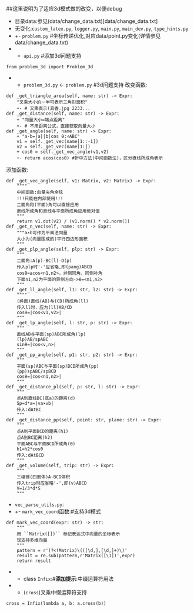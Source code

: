##这里说明为了适应3d模式做的改变，以便debug
- 目录data:参见(data/change\_data.txt)[data/change_data.txt]
- 无变化:`custom_latex.py`, `logger.py`, `main.py`, `main_dev.py`, `type_hints.py`
- +- `problem.py` #坐标传递优化,对应data/point.py变化(详情参见data/change\_data.txt)
- + `api.py` #添加3d问题支持

```
from problem_3d import Problem_3d 
```
- + `problem_3d.py` ← `problem.py` #3d问题支持
改变函数:

```
def _get_triangle_area(self, name: str) -> Expr:
    "叉乘大小的一半可表示三角形面积"
    +- # 叉乘表示(真香.jpg 2233...
def _get_distance(self, name: str) -> Expr:
    + "向量大小=端点距离"
    +- # 不用距离公式，直接获取向量大小
def _get_angle(self, name: str) -> Expr:
    + "a·b=|a||b|cos θ:∠ABC"
    v1 = self._get_vec(name[1::-1])
    v2 = self._get_vec(name[1:])
    + cos0 = self._get_vec_angle(v1,v2)
    +- return acos(cos0) #折中方法(中间函数法)，区分直线所成角表示
```
添加函数:

```
def _get_vec_angle(self, v1: Matrix, v2: Matrix) -> Expr:
    """"
    中间函数:向量夹角余弦
    !!!只能在内部使用!!!
    二面角和(平面)角可以直接应用
    直线所成角和直线与平面所成角应用绝对值
    """
    return v1.dot(v2) / (v1.norm() * v2.norm())
def _get_n_vec(self, name: str) -> Expr:
    """a×b可作为平面法向量
    大小为(向量围成的)平行四边形面积
    """
def _get_plp_angle(self, plp: str) -> Expr:
    """
    二面角:A(p)-BC(l)-D(p)
    传入plp时'-'应省略,即(pang)ABCD
    cosθ=±cos<n1,n2>，异侧同角，同侧补角
    下面n1,n2为平面的异侧方向->θ=<n1,n2>
    """
def _get_ll_angle(self, l1: str, l2: str) -> Expr:
    """"
    (异面)直线(AB)与(CD)所成角(ll)
    传入ll时，应为(ll)AB/CD
    cosθ=|cos<v1,v2>|
    """
def _get_lp_angle(self, l: str, p: str) -> Expr:
    """
    直线AB与平面(sp)ABC所成角(lp)
    (lp)AB/spABC
    sinθ=|cos<v,n>|
    """
def _get_pp_angle(self, p1: str, p2: str) -> Expr:
    """
    平面(sp)ABC与平面(sp)BCD所成角(pp)
    (pp)spABC/spBCD
    cosθ=|cos<n1,n2>|
    """
def _get_distance_pl(self, p: str, l: str) -> Expr:
    """
    点A到直线BC(底a)的距离(d)
    Sp=d*a=|va×vb|
    传入:dAtBC
    """
def _get_distance_pp(self, point: str, plane: str) -> Expr:
    """
    点A到平面BCD的距离(h1)
    点A到BC距离(h2)
    平面ABC与平面BCD所成角(θ)
    h1=h2*cosθ
    传入:dAtBCD
    """
def _get_volume(self, trip: str) -> Expr:
    """
    三棱锥(四面体)A-BCD体积
    传入trip时应省略'-',即(v)ABCD
    V=1/3*d*S
    """
```
- `vec_parse_utils.py`:
- +- `mark_vec_coord`函数:#支持3d模式

```
def mark_vec_coord(expr: str) -> str:
    """
    用 ``Matrix([])`` 标记表达式中向量的坐标表示
    现支持多维向量
    """
    pattern = r'(?<!Matrix)\(([\d,],[\d,]+)\)'
    result = re.sub(pattern,r'Matrix([\1])',expr)
    return result
```
- + class `Infix`:#**添加提示**:中缀运算符用法
- + (`cross`)叉乘中缀运算符支持

```
cross = Infix(lambda a, b: a.cross(b))
```